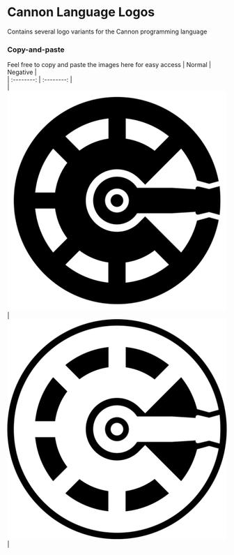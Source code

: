 # Cannon Language Logos
Contains several logo variants for the Cannon programming language

### Copy-and-paste
Feel free to copy and paste the images here for easy access
| Normal | Negative |  
| :--------: | :--------: |  
| ![Cannon Logo](https://github.com/cannonlang/logo/blob/main/logo.png?raw=true) | ![Cannon Logo Negative](https://github.com/cannonlang/logo/blob/main/logo-negative.png?raw=true) |  
